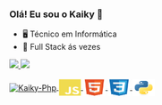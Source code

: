 ### Olá! Eu sou o Kaiky 👋

- 🖥 Técnico em Informática
- 🚀 Full Stack ás vezes

<div>
  <a href="https://github.com/KaikyTDOM">
  <img height="180em" src="https://github-readme-stats.vercel.app/api?username=KaikyTDOM&show_icons=true&theme=dark&include_all_commits=true&count_private=true"/>
  <img height="180em" src="https://github-readme-stats.vercel.app/api/top-langs/?username=KaikyTDOM&layout=compact&langs_count=16&theme=dark"/>
</div>

<div style="display: inline_block"><br>
  <img align="center" alt="Kaiky-Php" height="30" width="40"
src="https://cdn.jsdelivr.net/gh/devicons/devicon/icons/php/php-original.svg" />
  <img align="center" alt="Kaiky-Js" height="30" width="40" src="https://raw.githubusercontent.com/devicons/devicon/master/icons/javascript/javascript-plain.svg">
  <img align="center" alt="Kaiky-HTML" height="30" width="40" src="https://raw.githubusercontent.com/devicons/devicon/master/icons/html5/html5-original.svg">
  <img align="center" alt="Kaiky-CSS" height="30" width="40" src="https://raw.githubusercontent.com/devicons/devicon/master/icons/css3/css3-original.svg">
  <img align="center" alt="Kaiky-Python" height="30" width="40" src="https://raw.githubusercontent.com/devicons/devicon/master/icons/python/python-original.svg">
</div>

